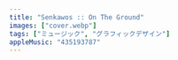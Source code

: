 ```yaml
---
title: "Senkawos :: On The Ground"
images: ["cover.webp"]
tags: ["ミュージック", "グラフィックデザイン"]
appleMusic: "435193787"
---
```

